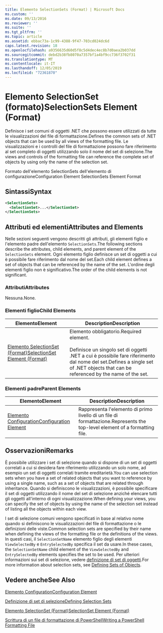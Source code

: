 ```yaml
---
title: Elemento SelectionSets (Format) | Microsoft Docs
ms.custom: ''
ms.date: 09/13/2016
ms.reviewer: ''
ms.suite: ''
ms.tgt_pltfrm: ''
ms.topic: article
ms.assetid: ebbac73a-1c99-4388-9f47-703cd024dc6d
caps.latest.revision: 18
ms.openlocfilehash: a9356635d60d5f8c5d4dec4ec8b7d0aea2b037dd
ms.sourcegitcommit: debd2b38fb8070a7357bf1a4bf9cc736f3702f31
ms.translationtype: MT
ms.contentlocale: it-IT
ms.lasthandoff: 12/05/2019
ms.locfileid: "72361870"
---
```

# <a name="selectionsets-element-format"></a><span data-ttu-id="1c7a3-102">Elemento SelectionSet (formato)</span><span class="sxs-lookup"><span data-stu-id="1c7a3-102">SelectionSets Element (Format)</span></span>

<span data-ttu-id="1c7a3-103">Definisce i set comuni di oggetti .NET che possono essere utilizzati da tutte le visualizzazioni del file di formattazione.</span><span class="sxs-lookup"><span data-stu-id="1c7a3-103">Defines the common sets of .NET objects that can be used by all views of the formatting file.</span></span> <span data-ttu-id="1c7a3-104">Le visualizzazioni e i controlli del file di formattazione possono fare riferimento al set completo di oggetti utilizzando solo il nome del set di selezione.</span><span class="sxs-lookup"><span data-stu-id="1c7a3-104">The views and controls of the formatting file can reference the complete set of objects by using only the name of the selection set.</span></span>

<span data-ttu-id="1c7a3-105">Formato dell'elemento SelectionSets dell'elemento di configurazione</span><span class="sxs-lookup"><span data-stu-id="1c7a3-105">Configuration Element SelectionSets Element Format</span></span>

## <a name="syntax"></a><span data-ttu-id="1c7a3-106">Sintassi</span><span class="sxs-lookup"><span data-stu-id="1c7a3-106">Syntax</span></span>

```xml
<SelectionSets>
  <SelectionSet>...</SelectionSet>
</SelectionSets>
```

## <a name="attributes-and-elements"></a><span data-ttu-id="1c7a3-107">Attributi ed elementi</span><span class="sxs-lookup"><span data-stu-id="1c7a3-107">Attributes and Elements</span></span>

<span data-ttu-id="1c7a3-108">Nelle sezioni seguenti vengono descritti gli attributi, gli elementi figlio e l'elemento padre dell'elemento `SelectionSets`.</span><span class="sxs-lookup"><span data-stu-id="1c7a3-108">The following sections describe the attributes, child elements, and parent element of the `SelectionSets` element.</span></span> <span data-ttu-id="1c7a3-109">Ogni elemento figlio definisce un set di oggetti a cui è possibile fare riferimento dal nome del set.</span><span class="sxs-lookup"><span data-stu-id="1c7a3-109">Each child element defines a set of objects that can be referenced by the name of the set.</span></span> <span data-ttu-id="1c7a3-110">L'ordine degli elementi figlio non è significativo.</span><span class="sxs-lookup"><span data-stu-id="1c7a3-110">The order of the child elements is not significant.</span></span>

### <a name="attributes"></a><span data-ttu-id="1c7a3-111">Attributi</span><span class="sxs-lookup"><span data-stu-id="1c7a3-111">Attributes</span></span>

<span data-ttu-id="1c7a3-112">Nessuna.</span><span class="sxs-lookup"><span data-stu-id="1c7a3-112">None.</span></span>

### <a name="child-elements"></a><span data-ttu-id="1c7a3-113">Elementi figlio</span><span class="sxs-lookup"><span data-stu-id="1c7a3-113">Child Elements</span></span>

|<span data-ttu-id="1c7a3-114">Elemento</span><span class="sxs-lookup"><span data-stu-id="1c7a3-114">Element</span></span>|<span data-ttu-id="1c7a3-115">Description</span><span class="sxs-lookup"><span data-stu-id="1c7a3-115">Description</span></span>|
|-------------|-----------------|
|[<span data-ttu-id="1c7a3-116">Elemento SelectionSet (Format)</span><span class="sxs-lookup"><span data-stu-id="1c7a3-116">SelectionSet Element (Format)</span></span>](./selectionset-element-format.md)|<span data-ttu-id="1c7a3-117">Elemento obbligatorio.</span><span class="sxs-lookup"><span data-stu-id="1c7a3-117">Required element.</span></span><br /><br /> <span data-ttu-id="1c7a3-118">Definisce un singolo set di oggetti .NET a cui è possibile fare riferimento dal nome del set.</span><span class="sxs-lookup"><span data-stu-id="1c7a3-118">Defines a single set of .NET objects that can be referenced by the name of the set.</span></span>|

### <a name="parent-elements"></a><span data-ttu-id="1c7a3-119">Elementi padre</span><span class="sxs-lookup"><span data-stu-id="1c7a3-119">Parent Elements</span></span>

|<span data-ttu-id="1c7a3-120">Elemento</span><span class="sxs-lookup"><span data-stu-id="1c7a3-120">Element</span></span>|<span data-ttu-id="1c7a3-121">Description</span><span class="sxs-lookup"><span data-stu-id="1c7a3-121">Description</span></span>|
|-------------|-----------------|
|[<span data-ttu-id="1c7a3-122">Elemento Configuration</span><span class="sxs-lookup"><span data-stu-id="1c7a3-122">Configuration Element</span></span>](./configuration-element-format.md)|<span data-ttu-id="1c7a3-123">Rappresenta l'elemento di primo livello di un file di formattazione.</span><span class="sxs-lookup"><span data-stu-id="1c7a3-123">Represents the top-level element of a formatting file.</span></span>|

## <a name="remarks"></a><span data-ttu-id="1c7a3-124">Osservazioni</span><span class="sxs-lookup"><span data-stu-id="1c7a3-124">Remarks</span></span>

<span data-ttu-id="1c7a3-125">È possibile utilizzare i set di selezione quando si dispone di un set di oggetti correlati a cui si desidera fare riferimento utilizzando un solo nome, ad esempio un set di oggetti correlati tramite ereditarietà.</span><span class="sxs-lookup"><span data-stu-id="1c7a3-125">You can use selection sets when you have a set of related objects that you want to reference by using a single name, such as a set of objects that are related through inheritance.</span></span> <span data-ttu-id="1c7a3-126">Quando si definiscono le visualizzazioni, è possibile specificare il set di oggetti utilizzando il nome del set di selezione anziché elencare tutti gli oggetti all'interno di ogni visualizzazione.</span><span class="sxs-lookup"><span data-stu-id="1c7a3-126">When defining your views, you can specify the set of objects by using the name of the selection set instead of listing all the objects within each view.</span></span>

<span data-ttu-id="1c7a3-127">I set di selezione comuni vengono specificati in base al relativo nome quando si definiscono le visualizzazioni del file di formattazione o le definizioni delle viste.</span><span class="sxs-lookup"><span data-stu-id="1c7a3-127">Common selection sets are specified by their name when defining the views of the formatting file or the definitions of the views.</span></span> <span data-ttu-id="1c7a3-128">In questi casi, il `SelectionSetName` elemento figlio degli elementi `ViewSelectedBy` e `EntrySelectedBy` specifica il set da usare.</span><span class="sxs-lookup"><span data-stu-id="1c7a3-128">In these cases, the `SelectionSetName` child element of the `ViewSelectedBy` and `EntrySelectedBy` elements specifies the set to be used.</span></span> <span data-ttu-id="1c7a3-129">Per ulteriori informazioni sui set di selezione, vedere [definizione di set di oggetti](./defining-selection-sets.md).</span><span class="sxs-lookup"><span data-stu-id="1c7a3-129">For more information about selection sets, see [Defining Sets of Objects](./defining-selection-sets.md).</span></span>

## <a name="see-also"></a><span data-ttu-id="1c7a3-130">Vedere anche</span><span class="sxs-lookup"><span data-stu-id="1c7a3-130">See Also</span></span>

[<span data-ttu-id="1c7a3-131">Elemento Configuration</span><span class="sxs-lookup"><span data-stu-id="1c7a3-131">Configuration Element</span></span>](./configuration-element-format.md)

[<span data-ttu-id="1c7a3-132">Definizione di set di selezione</span><span class="sxs-lookup"><span data-stu-id="1c7a3-132">Defining Selection Sets</span></span>](./defining-selection-sets.md)

[<span data-ttu-id="1c7a3-133">Elemento SelectionSet (Format)</span><span class="sxs-lookup"><span data-stu-id="1c7a3-133">SelectionSet Element (Format)</span></span>](./selectionset-element-format.md)

[<span data-ttu-id="1c7a3-134">Scrittura di un file di formattazione di PowerShell</span><span class="sxs-lookup"><span data-stu-id="1c7a3-134">Writing a PowerShell Formatting File</span></span>](./writing-a-powershell-formatting-file.md)
